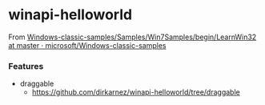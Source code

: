 winapi-helloworld
=================
From [Windows-classic-samples/Samples/Win7Samples/begin/LearnWin32 at master · microsoft/Windows-classic-samples](https://github.com/microsoft/Windows-classic-samples/tree/master/Samples/Win7Samples/begin/LearnWin32)

### Features
- draggable 
    - https://github.com/dirkarnez/winapi-helloworld/tree/draggable
